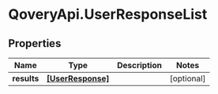# QoveryApi.UserResponseList

## Properties

Name | Type | Description | Notes
------------ | ------------- | ------------- | -------------
**results** | [**[UserResponse]**](UserResponse.md) |  | [optional] 


